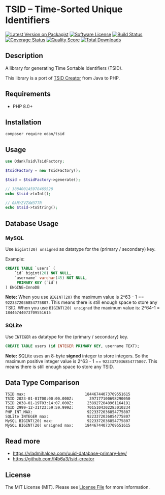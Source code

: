 # TSID – Time-Sorted Unique Identifiers

[![Latest Version on Packagist](https://img.shields.io/github/release/odan/tsid.svg)](https://packagist.org/packages/odan/tsid)
[![Software License](https://img.shields.io/badge/license-MIT-brightgreen.svg)](LICENSE)
[![Build Status](https://github.com/odan/tsid/workflows/build/badge.svg)](https://github.com/odan/tsid/actions)
[![Coverage Status](https://img.shields.io/scrutinizer/coverage/g/odan/tsid.svg)](https://scrutinizer-ci.com/g/odan/tsid/code-structure)
[![Quality Score](https://img.shields.io/scrutinizer/quality/g/odan/tsid.svg)](https://scrutinizer-ci.com/g/odan/tsid/?branch=master)
[![Total Downloads](https://img.shields.io/packagist/dt/odan/tsid.svg)](https://packagist.org/packages/odan/tsid/stats)

## Description

A library for generating Time Sortable Identifiers (TSID).

This library is a port of [TSID Creator](https://github.com/f4b6a3/tsid-creator) from Java to PHP.

## Requirements

 * PHP 8.0+

## Installation

```
composer require odan/tsid
```

## Usage

```php
use Odan\Tsid\TsidFactory;

$tsidFactory = new TsidFactory();

$tsid = $tsidFactory->generate();

// 388400145978465528
echo $tsid->toInt();

// 0ARYZVZXW377R
echo $tsid->toString();
```

## Database Usage

### MySQL

Use `bigint(20) unsigned` as datatype for the (primary / secondary) key. 

Example:

```sql
CREATE TABLE `users` (
    `id` bigint(20) NOT NULL,
    `username` varchar(45) NOT NULL,
     PRIMARY KEY (`id`)
) ENGINE=InnoDB
```

**Note:** When you use `BIGINT(20)` the maximum value is 2^63 - 1 == `9223372036854775807`.
This means there is still enough space to store any TSID.
When you use `BIGINT(20) unsigned` the maximum value is: 2^64-1 = `18446744073709551615`

### SQLite

Use `INTEGER` as datatype for the (primary / secondary) key.

```sql
CREATE TABLE users (id INTEGER PRIMARY KEY, username TEXT);
```

**Note:** SQLite uses an 8-byte **signed** integer to store integers.
So the maximum positive integer value is 2^63 - 1 == `9223372036854775807`.
This means there is still enough space to store any TSID.

## Data Type Comparison

```
TSID max:                          18446744073709551615
TSID 2023-01-01T00:00:00.000Z:       397177100698290050
TSID 2038-01-19T03:14:07.000Z:      2389272048961164191
TSID 2999-12-31T23:59:59.999Z:      7015104302283010234
PHP_INT_MAX:                        9223372036854775807
SQLite INTEGER max:                 9223372036854775807
MySQL BIGINT(20) max:               9223372036854775807
MySQL BIGINT(20) unsigned max:     18446744073709551615
```

## Read more

* https://vladmihalcea.com/uuid-database-primary-key/
* https://github.com/f4b6a3/tsid-creator

## License

The MIT License (MIT). Please see [License File](LICENSE) for more information.

